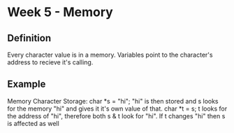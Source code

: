 # Week 5 - Memory

## Definition
Every character value is in a memory. Variables point to the character's address to recieve it's calling.

## Example
Memory Character Storage: char *s = "hi"; "hi" is then stored and s looks for the memory "hi" and gives it it's own value of that. char *t = s; t looks for the address of "hi", therefore both s & t look for "hi". If t changes "hi" then s is affected as well

